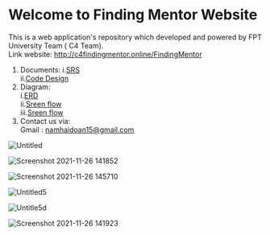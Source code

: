  # Welcome to Finding Mentor Website 
 This is a web application's repository which developed and powered by FPT University Team ( C4 Team). </br>
 Link website: http://c4findingmentor.online/FindingMentor
  1. Documents: 
     i.[SRS](https://docs.google.com/document/d/1gal182JZWGtg2BJ5koNDhHPGDGA4R9rK/edit?usp=sharing&ouid=116990530561332974903&rtpof=true&sd=true) </br>
     ii.[Code Design](https://docs.google.com/document/d/1lh_cb5fkUWCjNQls-b3kp8DbvxzBZXHf/edit?rtpof=true) </br>
  2. Diagram:</br>
     i.[ERD](https://drive.google.com/file/d/1Z6r8aSwQgGdNxHDSJmmqdL0iOk-UB7wh/view?usp=sharing) </br>
     ii.[Sreen flow](https://drive.google.com/file/d/1XhT5sbh7m6xtJkhnnQWcNp1STxmOR3K9/view?usp=sharing) </br>
     iii.[Sreen flow](https://drive.google.com/file/d/1vN1wMTWt7u8YYrGi7p5ZJlPahAR09hfR/view?usp=sharing) </br>
  3. Contact us via:</br>
     Gmail : namhaidoan15@gmail.com
 
 ![Untitled](https://user-images.githubusercontent.com/76815256/143541376-8ccee2cc-dee2-4972-81f7-98cc7be93145.png) </br>
 
 
 ![Screenshot 2021-11-26 141852](https://user-images.githubusercontent.com/76815256/143542173-85d2d6cd-49e1-4fb4-bc9c-c680bf6dddd0.png) </br>
 
 ![Screenshot 2021-11-26 145710](https://user-images.githubusercontent.com/76815256/143546688-bc48c632-43a6-40a4-88ab-c08d0dd21937.png)</br>

 ![Untitled5](https://user-images.githubusercontent.com/76815256/143546759-03751d05-b0ef-4af2-911d-78597ef9a530.png)</br>
 
 ![Untitle5d](https://user-images.githubusercontent.com/76815256/143546803-24865317-e75d-4d41-9fdf-c06bbf1f71ad.png)</br>
 
 ![Screenshot 2021-11-26 141923](https://user-images.githubusercontent.com/76815256/143546833-da15149d-ddce-4bd0-bbed-d230885c6442.png)

 
